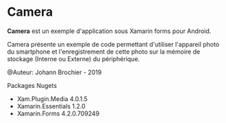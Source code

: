 # Camera

**Camera** est un exemple d'application sous Xamarin forms pour Android.

Camera présente un exemple de code permettant d'utiliser l'appareil photo du smartphone et l'enregistrement de cette photo sur la mémoire de stockage (Interne ou Externe) du périphérique.

@Auteur: Johann Brochier - 2019

Packages Nugets

- Xam.Plugin.Media 4.0.1.5
- Xamarin.Essentials 1.2.0
- Xamarin.Forms 4.2.0.709249
